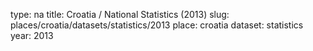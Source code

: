type: na
title: Croatia / National Statistics (2013)
slug: places/croatia/datasets/statistics/2013
place: croatia
dataset: statistics
year: 2013

